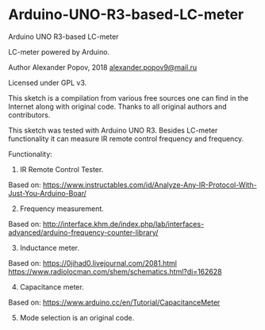 # Arduino-UNO-R3-based-LC-meter
Arduino UNO R3-based LC-meter
   
   LC-meter powered by Arduino.
   
   Author Alexander Popov, 2018 alexander.popov9@mail.ru
  
  Licensed under GPL v3.

   This sketch is a compilation from various free sources one can find in the Internet along with original code.
   Thanks to all original authors and  contributors.
   
   This sketch was tested with Arduino UNO R3.
   Besides LC-meter functionality  it can measure IR remote control frequency 
   and frequency.

   Functionality:

   1. IR Remote Control Tester.
   
   Based on:
   https://www.instructables.com/id/Analyze-Any-IR-Protocol-With-Just-You-Arduino-Boar/

   2. Frequency measurement.

   Based on:
   http://interface.khm.de/index.php/lab/interfaces-advanced/arduino-frequency-counter-library/

   3.  Inductance meter.

   Based on:
   https://0jihad0.livejournal.com/2081.html
   https://www.radiolocman.com/shem/schematics.html?di=162628

   4. Capacitance meter.

   Based on:
   https://www.arduino.cc/en/Tutorial/CapacitanceMeter

   5. Mode selection is an original code.
